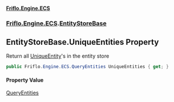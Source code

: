 #### [Friflo.Engine.ECS](index.md 'index')
### [Friflo.Engine.ECS](Friflo.Engine.ECS.md 'Friflo.Engine.ECS').[EntityStoreBase](EntityStoreBase.md 'Friflo.Engine.ECS.EntityStoreBase')

## EntityStoreBase.UniqueEntities Property

Return all [UniqueEntity](UniqueEntity.md 'Friflo.Engine.ECS.UniqueEntity')'s in the entity store

```csharp
public Friflo.Engine.ECS.QueryEntities UniqueEntities { get; }
```

#### Property Value
[QueryEntities](QueryEntities.md 'Friflo.Engine.ECS.QueryEntities')